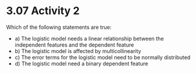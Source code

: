 # 3.07 Activity 2

Which of the following statements are true:

- a) The logistic model needs a linear relationship between the independent features and the dependent feature
- b) The logistic model is affected by multicollinearity
- c) The error terms for the logistic model need to be normally distributed
- d) The logistic model need a binary dependent feature
